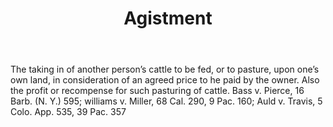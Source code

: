 ---
title: Agistment
letter: A
permalink: "/definitions/agistment.html"
body: The taking in of another person’s cattle to be fed, or to pasture, upon one’s
  own land, in consideration of an agreed price to he paid by the owner. Also the
  profit or recompense for such pasturing of cattle. Bass v. Pierce, 16 Barb. (N.
  Y.) 595; williams v. Miller, 68 Cal. 290, 9 Pac. 160; Auld v. Travis, 5 Colo. App.
  535, 39 Pac. 357
published_at: '2018-07-07'
source: Black's Law Dictionary
layout: post
---